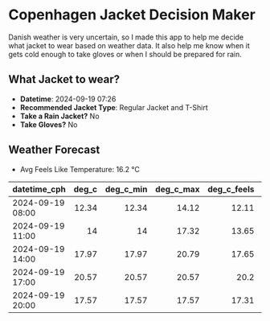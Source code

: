 
# Copenhagen Jacket Decision Maker

Danish weather is very uncertain, so I made this app to help me decide what jacket to wear based on weather data. 
It also help me know when it gets cold enough to take gloves or when I should be prepared for rain.

## What Jacket to wear?

- **Datetime**: 2024-09-19 07:26
- **Recommended Jacket Type**: Regular Jacket and T-Shirt
- **Take a Rain Jacket?** No
- **Take Gloves?** No

## Weather Forecast
- Avg Feels Like Temperature: 16.2 °C

| datetime_cph     |   deg_c |   deg_c_min |   deg_c_max |   deg_c_feels | weather   | wind   | rain   |
|:-----------------|--------:|------------:|------------:|--------------:|:----------|:-------|:-------|
| 2024-09-19 08:00 |   12.34 |       12.34 |       14.12 |         12.11 | Clouds    | Low    | None   |
| 2024-09-19 11:00 |   14    |       14    |       17.32 |         13.65 | Clouds    | Low    | None   |
| 2024-09-19 14:00 |   17.97 |       17.97 |       20.79 |         17.65 | Clouds    | Low    | None   |
| 2024-09-19 17:00 |   20.57 |       20.57 |       20.57 |         20.2  | Clear     | Low    | None   |
| 2024-09-19 20:00 |   17.57 |       17.57 |       17.57 |         17.31 | Clear     | Low    | None   |
        